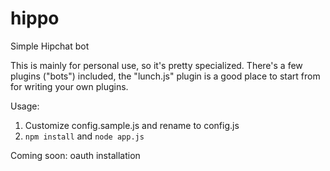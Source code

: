 hippo
=====

Simple Hipchat bot

This is mainly for personal use, so it's pretty specialized. There's a few plugins ("bots") included, the "lunch.js" plugin is a good place to start from for writing your own plugins.

Usage:

 1. Customize config.sample.js and rename to config.js
 2. `npm install` and `node app.js`

Coming soon: oauth installation
